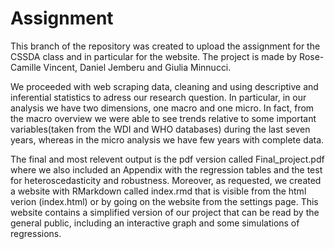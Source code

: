 Assignment
================
This branch of the repository was created to upload the assignment for the CSSDA class and in particular for the website. 
The project is made by Rose-Camille Vincent, Daniel Jemberu and Giulia Minnucci.

We  proceeded with web scraping data, cleaning and using descriptive and inferential statistics to adress our research question. In particular, in our analysis we have two dimensions, one macro and one micro. In fact, from the macro overview we were able to see trends relative to some important variables(taken from the WDI and WHO databases) during the last seven years, whereas in the micro analysis we have few years with complete data.

The final and most relevent output is the pdf version called Final_project.pdf  where we also included an Appendix with the regression tables and the test for heteroscedasticity and robustness. 
Moreover, as requested, we  created a website with RMarkdown called index.rmd that is visible from the html verion (index.html) or by going on the website from the settings page. This website contains a simplified version of our project that can be read by the general public, including an interactive graph and some simulations of regressions.


